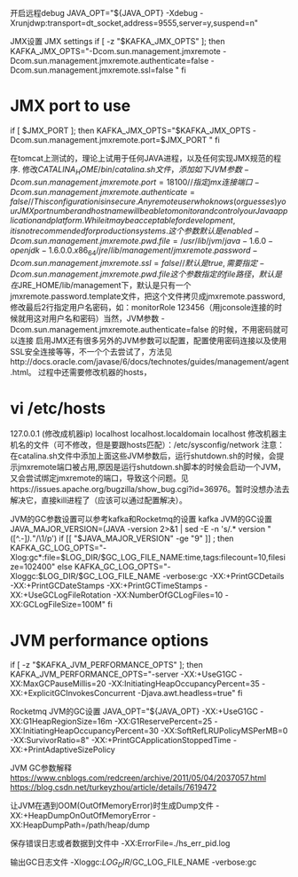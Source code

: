开启远程debug
JAVA_OPT="${JAVA_OPT} -Xdebug -Xrunjdwp:transport=dt_socket,address=9555,server=y,suspend=n"


JMX设置
JMX settings
if [ -z "$KAFKA_JMX_OPTS" ]; then
  KAFKA_JMX_OPTS="-Dcom.sun.management.jmxremote -Dcom.sun.management.jmxremote.authenticate=false  -Dcom.sun.management.jmxremote.ssl=false "
fi

# JMX port to use
if [  $JMX_PORT ]; then
  KAFKA_JMX_OPTS="$KAFKA_JMX_OPTS -Dcom.sun.management.jmxremote.port=$JMX_PORT "
fi

在tomcat上测试的，理论上试用于任何JAVA进程，以及任何实现JMX规范的程序.
修改$CATALINA_HOME/bin/catalina.sh文件，添加如下JVM参数
-Dcom.sun.management.jmxremote.port=18100  //指定jmx连接端口
-Dcom.sun.management.jmxremote.authenticate=false  //This configuration is insecure. Any remote user who knows (or guesses) your JMX port number and host name will be able to monitor and control your Java application and platform. While it may be acceptable for development, it is not recommended for production systems. 这个参数默认是enabled  
-Dcom.sun.management.jmxremote.pwd.file=/usr/lib/jvm/java-1.6.0-openjdk-1.6.0.0.x86_64/jre/lib/management/jmxremote.password 
-Dcom.sun.management.jmxremote.ssl=false  //默认是true,需要指定
-Dcom.sun.management.jmxremote.pwd.file 这个参数指定的file路径，默认是在$JRE_HOME/lib/management下，默认是只有一个jmxremote.password.template文件，把这个文件拷贝成jmxremote.password,修改最后2行指定用户名密码，如：monitorRole  123456（用jconsole连接的时候就用这对用户名和密码）当然，JVM参数
-Dcom.sun.management.jmxremote.authenticate=false 的时候，不用密码就可以连接
启用JMX还有很多另外的JVM参数可以配置，配置使用密码连接以及使用SSL安全连接等等，不一个个去尝试了，方法见http://docs.oracle.com/javase/6/docs/technotes/guides/management/agent.html。
过程中还需要修改机器的hosts，
# vi /etc/hosts 
127.0.0.1   (修改成机器ip)                   localhost localhost.localdomain localhost
修改机器主机名的文件（可不修改，但是要跟hosts匹配）：/etc/sysconfig/network
注意：在catalina.sh文件中添加上面这些JVM参数后，运行shutdown.sh的时候，会提示jmxremote端口被占用,原因是运行shutdown.sh脚本的时候会启动一个JVM，又会尝试绑定jmxremote的端口，导致这个问题。见https://issues.apache.org/bugzilla/show_bug.cgi?id=36976。暂时没想办法去解决它，直接kill进程了（应该可以通过配置解决）。


JVM的GC参数设置可以参考kafka和Rocketmq的设置
kafka JVM的GC设置
JAVA_MAJOR_VERSION=$($JAVA -version 2>&1 | sed -E -n 's/.* version "([^.-]*).*"/\1/p')
  if [[ "$JAVA_MAJOR_VERSION" -ge "9" ]] ; then
    KAFKA_GC_LOG_OPTS="-Xlog:gc*:file=$LOG_DIR/$GC_LOG_FILE_NAME:time,tags:filecount=10,filesize=102400"
  else
    KAFKA_GC_LOG_OPTS="-Xloggc:$LOG_DIR/$GC_LOG_FILE_NAME -verbose:gc -XX:+PrintGCDetails -XX:+PrintGCDateStamps -XX:+PrintGCTimeStamps -XX:+UseGCLogFileRotation -XX:NumberOfGCLogFiles=10 -XX:GCLogFileSize=100M"
  fi
  
  # JVM performance options
if [ -z "$KAFKA_JVM_PERFORMANCE_OPTS" ]; then
  KAFKA_JVM_PERFORMANCE_OPTS="-server -XX:+UseG1GC -XX:MaxGCPauseMillis=20 -XX:InitiatingHeapOccupancyPercent=35 -XX:+ExplicitGCInvokesConcurrent -Djava.awt.headless=true"
fi

Rocketmq JVM的GC设置
JAVA_OPT="${JAVA_OPT} -XX:+UseG1GC -XX:G1HeapRegionSize=16m -XX:G1ReservePercent=25 -XX:InitiatingHeapOccupancyPercent=30 -XX:SoftRefLRUPolicyMSPerMB=0 -XX:SurvivorRatio=8"
-XX:+PrintGCApplicationStoppedTime -XX:+PrintAdaptiveSizePolicy


JVM GC参数解释
https://www.cnblogs.com/redcreen/archive/2011/05/04/2037057.html
https://blog.csdn.net/turkeyzhou/article/details/7619472

让JVM在遇到OOM(OutOfMemoryError)时生成Dump文件
-XX:+HeapDumpOnOutOfMemoryError -XX:HeapDumpPath=/path/heap/dump

保存错误日志或者数据到文件中
-XX:ErrorFile=./hs_err_pid<pid>.log

输出GC日志文件
-Xloggc:$LOG_DIR/$GC_LOG_FILE_NAME -verbose:gc





